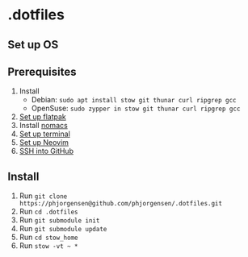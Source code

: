 # .dotfiles

## Set up OS

## Prerequisites

1. Install
   - Debian: `sudo apt install stow git thunar curl ripgrep gcc`
   - OpenSuse: `sudo zypper in stow git thunar curl ripgrep gcc`
2. [Set up flatpak](https://flathub.org/setup)
3. Install [nomacs](https://flathub.org/apps/org.nomacs.ImageLounge)
4. [Set up terminal](docs/Set%20up%20terminal.md)
5. [Set up Neovim](docs/Set%20up%20neovim.md)
6. [SSH into GitHub](docs/SSH%20into%20GitHub.md)

## Install

1. Run `git clone https://phjorgensen@github.com/phjorgensen/.dotfiles.git`
2. Run `cd .dotfiles`
3. Run `git submodule init`
4. Run `git submodule update`
5. Run `cd stow_home`
6. Run `stow -vt ~ *`
